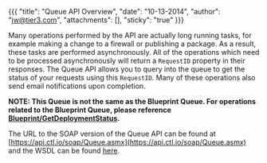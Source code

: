 {{{
  "title": "Queue API Overview",
  "date": "10-13-2014",
  "author": "jw@tier3.com",
  "attachments": [],
  "sticky": "true"
}}}

Many operations performed by the API are actually long running tasks, for example making a change to a firewall or publishing a package. As a result, these tasks are performed asynchronously. All of the operations which need to be processed asynchronously will return a `RequestID` property in their responses. The Queue API allows you to query into the queue to get the status of your requests using this `RequestID`. Many of these operations also send email notifications upon completion.

**NOTE: This Queue is not the same as the Blueprint Queue. For operations related to the Blueprint Queue, please reference [Blueprint/GetDeploymentStatus](../Blueprint/GetDeploymentStatus).**

The URL to the SOAP version of the Queue API can be found at [https://api.ctl.io/soap/Queue.asmx](https://api.ctl.io/soap/Queue.asmx) and the WSDL can be found [here](https://api.ctl.io/soap/Queue.asmx?wsdl).
